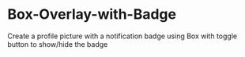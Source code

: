 # Box-Overlay-with-Badge
Create a profile picture with a notification badge using Box with toggle button to show/hide the badge
